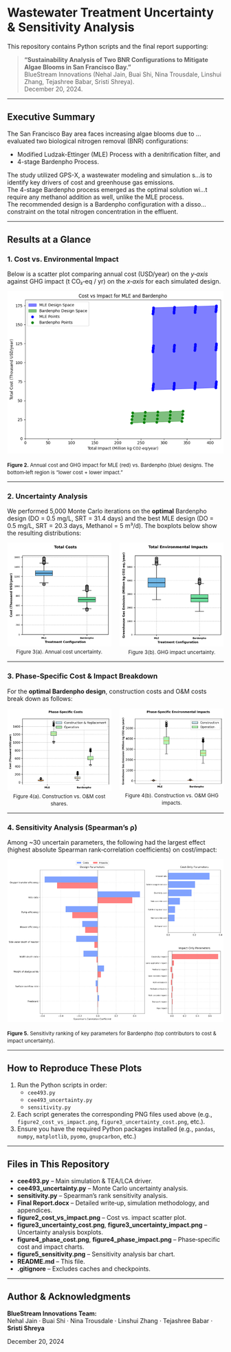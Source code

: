 # Wastewater Treatment Uncertainty & Sensitivity Analysis

This repository contains Python scripts and the final report supporting:

> **“Sustainability Analysis of Two BNR Configurations to Mitigate Algae Blooms in San Francisco Bay.”**  
> BlueStream Innovations (Nehal Jain, Buai Shi, Nina Trousdale, Linshui Zhang, Tejashree Babar, Sristi Shreya).  
> December 20, 2024.

---

## Executive Summary

The San Francisco Bay area faces increasing algae blooms due to ... evaluated two biological nitrogen removal (BNR) configurations:  
- Modified Ludzak-Ettinger (MLE) Process with a denitrification filter, and  
- 4-stage Bardenpho Process.  

The study utilized GPS-X, a wastewater modeling and simulation s...is to identify key drivers of cost and greenhouse gas emissions.  
The 4-stage Bardenpho process emerged as the optimal solution wi...t require any methanol addition as well, unlike the MLE process.  
The recommended design is a Bardenpho configuration with a disso... constraint on the total nitrogen concentration in the effluent.

---

## Results at a Glance

### 1. Cost vs. Environmental Impact  

Below is a scatter plot comparing annual cost (USD/year) on the _y‐axis_ against GHG impact (t CO₂‐eq / yr) on the _x‐axis_ for each simulated design.  

![Cost vs. Impact Scatter](figure2_cost_vs_impact.png)

<small>**Figure 2.** Annual cost and GHG impact for MLE (red) vs. Bardenpho (blue) designs. The bottom‐left region is “lower cost + lower impact.”</small>

---

### 2. Uncertainty Analysis  

We performed 5,000 Monte Carlo iterations on the **optimal** Bardenpho design (DO = 0.5 mg/L, SRT = 31.4 days) and the best MLE design (DO = 0.5 mg/L, SRT = 20.3 days, Methanol = 5 m³/d). The boxplots below show the resulting distributions:

<div style="display:flex; gap:20px; justify-content:center;">
  <div style="text-align:center;">
    <img src="figure3_uncertainty_cost.png" width="300px" alt="Uncertainty in Cost">
    <br><small>Figure 3(a). Annual cost uncertainty.</small>
  </div>
  <div style="text-align:center;">
    <img src="figure3_uncertainty_impact.png" width="300px" alt="Uncertainty in Impact">
    <br><small>Figure 3(b). GHG impact uncertainty.</small>
  </div>
</div>

---

### 3. Phase‐Specific Cost & Impact Breakdown  

For the **optimal Bardenpho design**, construction costs and O&M costs break down as follows:

<div style="display:flex; gap:20px; justify-content:center;">
  <div style="text-align:center;">
    <img src="figure4_phase_cost.png" width="300px" alt="Phase‐specific Cost">
    <br><small>Figure 4(a). Construction vs. O&M cost shares.</small>
  </div>
  <div style="text-align:center;">
    <img src="figure4_phase_impact.png" width="300px" alt="Phase‐specific Impact">
    <br><small>Figure 4(b). Construction vs. O&M GHG impacts.</small>
  </div>
</div>

---

### 4. Sensitivity Analysis (Spearman’s ρ)

Among ~30 uncertain parameters, the following had the largest effect (highest absolute Spearman rank‐correlation coefficients) on cost/impact:

![Sensitivity Bar Chart](figure5_sensitivity.png)

<small>**Figure 5.** Sensitivity ranking of key parameters for Bardenpho (top contributors to cost & impact uncertainty).</small>

---

## How to Reproduce These Plots

1. Run the Python scripts in order:
   - `cee493.py`  
   - `cee493_uncertainty.py`  
   - `sensitivity.py`  
2. Each script generates the corresponding PNG files used above (e.g., `figure2_cost_vs_impact.png`, `figure3_uncertainty_cost.png`, etc.).  
3. Ensure you have the required Python packages installed (e.g., `pandas`, `numpy`, `matplotlib`, `pyomo`, `gnupcarbon`, etc.)  

---

## Files in This Repository

- **cee493.py** – Main simulation & TEA/LCA driver.  
- **cee493_uncertainty.py** – Monte Carlo uncertainty analysis.  
- **sensitivity.py** – Spearman’s rank sensitivity analysis.  
- **Final Report.docx** – Detailed write‐up, simulation methodology, and appendices.  
- **figure2_cost_vs_impact.png** – Cost vs. impact scatter plot.  
- **figure3_uncertainty_cost.png**, **figure3_uncertainty_impact.png** – Uncertainty analysis boxplots.  
- **figure4_phase_cost.png**, **figure4_phase_impact.png** – Phase‐specific cost and impact charts.  
- **figure5_sensitivity.png** – Sensitivity analysis bar chart.  
- **README.md** – This file.  
- **.gitignore** – Excludes caches and checkpoints.  

---

## Author & Acknowledgments

**BlueStream Innovations Team:**  
Nehal Jain · Buai Shi · Nina Trousdale · Linshui Zhang · Tejashree Babar · **Sristi Shreya**  

December 20, 2024  




